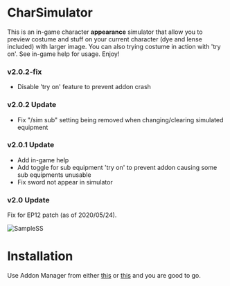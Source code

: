 # CharSimulator
This is an in-game character **appearance** simulator that allow you to preview costume and stuff on your current character (dye and lense included) with larger image. You can also trying costume in action with 'try on'. See in-game help for usage. Enjoy!

### v2.0.2-fix
- Disable 'try on' feature to prevent addon crash 

### v2.0.2 Update
- Fix "/sim sub" setting being removed when changing/clearing simulated equipment

### v2.0.1 Update
- Add in-game help
- Add toggle for sub equipment 'try on' to prevent addon causing some sub equipments unusable
- Fix sword not appear in simulator

### v2.0 Update
Fix for EP12 patch (as of 2020/05/24).

![SampleSS](https://user-images.githubusercontent.com/13028773/83333683-ee66d980-a2cb-11ea-8553-b12d6bde7e56.png)

# Installation
Use Addon Manager from either [this](https://github.com/JTosAddon/Tree-of-Savior-Addon-Manager) or [this](https://github.com/MizukiBelhi/Addon-Manager) and you are good to go.